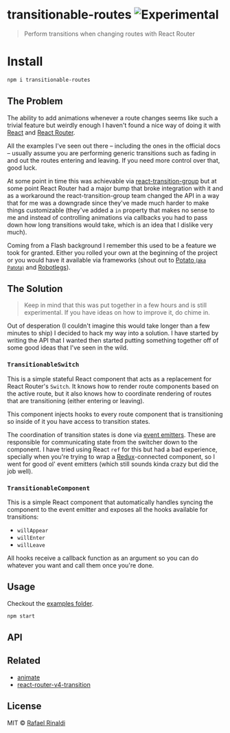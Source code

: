 [animate]: http://animate.mhaagens.me
[events]: https://github.com/Gozala/events
[potato]: https://github.com/codify-to/Potato
[react-router-v4-transition]: https://github.com/aboeglin/react-router-v4-transition
[react-router]: https://reacttraining.com/react-router
[react-transition-group]: https://github.com/reactjs/react-transition-group
[react]: https://reactjs.org
[redux]: https://redux.js.org
[robotlegs]: http://www.robotlegs.org
[url]: https://rinaldi.io

# transitionable-routes ![Experimental](https://img.shields.io/badge/stability-experimental-orange.svg)

> Perform transitions when changing routes with React Router

# Install

```sh
npm i transitionable-routes
```

## The Problem

The ability to add animations whenever a route changes seems like such a trivial feature but weirdly enough I haven't found a nice way of doing it with [React][react] and [React Router][react-router].

All the examples I've seen out there – including the ones in the official docs – usually assume you are performing generic transitions such as fading in and out the routes entering and leaving. If you need more control over that, good luck.

At some point in time this was achievable via [react-transition-group][react-transition-group] but at some point React Router had a major bump that broke integration with it and as a workaround the react-transition-group team changed the API in a way that for me was a downgrade since they've made much harder to make things customizable (they've added a `in` property that makes no sense to me and instead of controlling animations via callbacks you had to pass down how long transitions would take, which is an idea that I dislike very much).

Coming from a Flash background I remember this used to be a feature we took for granted. Either you rolled your own at the beginning of the project or you would have it available via frameworks (shout out to [Potato <small>(aka Patota)</small>][potato] and [Robotlegs][robotlegs]).

## The Solution

>Keep in mind that this was put together in a few hours and is still experimental. If you have ideas on how to improve it, do chime in.

Out of desperation (I couldn't imagine this would take longer than a few minutes to ship) I decided to hack my way into a solution. I have started by writing the API that I wanted then started putting something together off of some good ideas that I've seen in the wild.

### `TransitionableSwitch`

This is a simple stateful React component that acts as a replacement for React Router's `Switch`. It knows how to render route components based on the active route, but it also knows how to coordinate rendering of routes that are transitioning (either entering or leaving).

This component injects hooks to every route component that is transitioning so inside of it you have access to transition states.

The coordination of transition states is done via [event emitters][events]. These are responsible for communicating state from the switcher down to the component.
I have tried using React `ref` for this but had a bad experience, specially when you're trying to wrap a [Redux][redux]-connected component, so I went for good ol' event emitters (which still sounds kinda crazy but did the job well).

### `TransitionableComponent`

This is a simple React component that automatically handles syncing the component to the event emitter and exposes all the hooks available for transitions:

* `willAppear`
* `willEnter`
* `willLeave`

All hooks receive a callback function as an argument so you can do whatever you want and call them once you're done.

## Usage

Checkout the [examples folder](./examples).

```sh
npm start
```

## API

## Related

* [animate][animate]
* [react-router-v4-transition][react-router-v4-transition]

## License

MIT © [Rafael Rinaldi][url]
